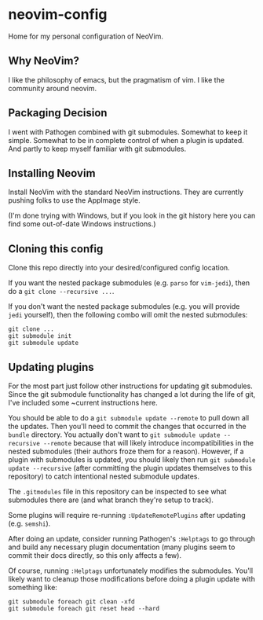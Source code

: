 # neovim-config
Home for my personal configuration of NeoVim.

## Why NeoVim?

I like the philosophy of emacs, but the pragmatism of vim.  I like the community around neovim.

## Packaging Decision

I went with Pathogen combined with git submodules.  Somewhat to keep it simple.  Somewhat to be in complete control of when a plugin is updated.  And partly to keep myself familiar with git submodules.

## Installing Neovim

Install NeoVim with the standard NeoVim instructions.  They are currently pushing folks to use the AppImage style.

(I'm done trying with Windows, but if you look in the git history here you can find some out-of-date Windows instructions.)

## Cloning this config

Clone this repo directly into your desired/configured config location.

If you want the nested package submodules (e.g. `parso` for `vim-jedi`), then do a `git clone --recursive ...`.

If you don't want the nested package submodules (e.g. you will provide `jedi` yourself), then the following combo will omit the nested submodules:

```
git clone ...
git submodule init
git submodule update
```

## Updating plugins

For the most part just follow other instructions for updating git submodules.  Since the git submodule functionality has changed a lot during the life of git, I've included some ~current instructions here.

You should be able to do a `git submodule update --remote` to pull down all the updates.  Then you'll need to commit the changes that occurred in the `bundle` directory.  You actually don't want to `git submodule update --recursive --remote` because that will likely introduce incompatibilities in the nested submodules (their authors froze them for a reason).  However, if a plugin with submodules is updated, you should likely then run `git submodule update --recursive` (after committing the plugin updates themselves to this repository) to catch intentional nested submodule updates.

The `.gitmodules` file in this repository can be inspected to see what submodules there are (and what branch they're setup to track).

Some plugins will require re-running `:UpdateRemotePlugins` after updating (e.g. `semshi`).

After doing an update, consider running Pathogen's `:Helptags` to go through and build any necessary plugin documentation (many plugins seem to commit their docs directly, so this only affects a few).

Of course, running `:Helptags` unfortunately modifies the submodules.  You'll likely want to cleanup those modifications before doing a plugin update with something like:
```
git submodule foreach git clean -xfd
git submodule foreach git reset head --hard
```
